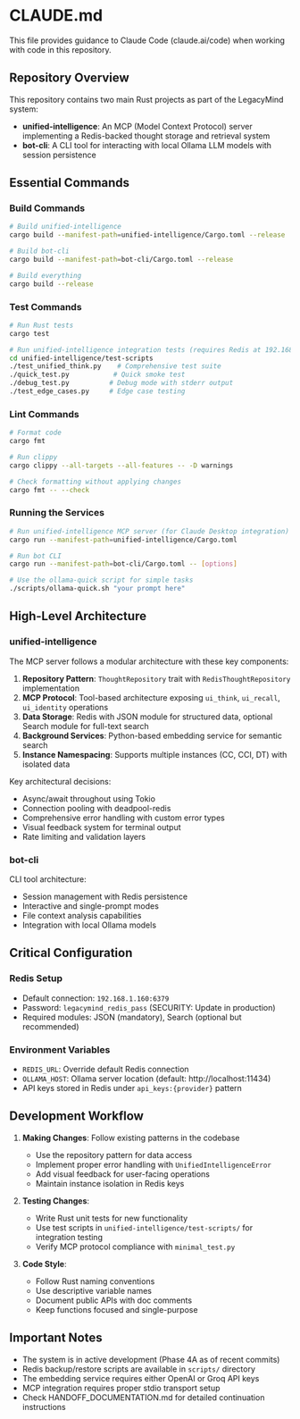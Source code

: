 # CLAUDE.md

This file provides guidance to Claude Code (claude.ai/code) when working with code in this repository.

## Repository Overview

This repository contains two main Rust projects as part of the LegacyMind system:
- **unified-intelligence**: An MCP (Model Context Protocol) server implementing a Redis-backed thought storage and retrieval system
- **bot-cli**: A CLI tool for interacting with local Ollama LLM models with session persistence

## Essential Commands

### Build Commands
```bash
# Build unified-intelligence
cargo build --manifest-path=unified-intelligence/Cargo.toml --release

# Build bot-cli
cargo build --manifest-path=bot-cli/Cargo.toml --release

# Build everything
cargo build --release
```

### Test Commands
```bash
# Run Rust tests
cargo test

# Run unified-intelligence integration tests (requires Redis at 192.168.1.160:6379)
cd unified-intelligence/test-scripts
./test_unified_think.py    # Comprehensive test suite
./quick_test.py           # Quick smoke test
./debug_test.py          # Debug mode with stderr output
./test_edge_cases.py     # Edge case testing
```

### Lint Commands
```bash
# Format code
cargo fmt

# Run clippy
cargo clippy --all-targets --all-features -- -D warnings

# Check formatting without applying changes
cargo fmt -- --check
```

### Running the Services
```bash
# Run unified-intelligence MCP server (for Claude Desktop integration)
cargo run --manifest-path=unified-intelligence/Cargo.toml

# Run bot CLI
cargo run --manifest-path=bot-cli/Cargo.toml -- [options]

# Use the ollama-quick script for simple tasks
./scripts/ollama-quick.sh "your prompt here"
```

## High-Level Architecture

### unified-intelligence
The MCP server follows a modular architecture with these key components:

1. **Repository Pattern**: `ThoughtRepository` trait with `RedisThoughtRepository` implementation
2. **MCP Protocol**: Tool-based architecture exposing `ui_think`, `ui_recall`, `ui_identity` operations
3. **Data Storage**: Redis with JSON module for structured data, optional Search module for full-text search
4. **Background Services**: Python-based embedding service for semantic search
5. **Instance Namespacing**: Supports multiple instances (CC, CCI, DT) with isolated data

Key architectural decisions:
- Async/await throughout using Tokio
- Connection pooling with deadpool-redis
- Comprehensive error handling with custom error types
- Visual feedback system for terminal output
- Rate limiting and validation layers

### bot-cli
CLI tool architecture:
- Session management with Redis persistence
- Interactive and single-prompt modes
- File context analysis capabilities
- Integration with local Ollama models

## Critical Configuration

### Redis Setup
- Default connection: `192.168.1.160:6379`
- Password: `legacymind_redis_pass` (SECURITY: Update in production)
- Required modules: JSON (mandatory), Search (optional but recommended)

### Environment Variables
- `REDIS_URL`: Override default Redis connection
- `OLLAMA_HOST`: Ollama server location (default: http://localhost:11434)
- API keys stored in Redis under `api_keys:{provider}` pattern

## Development Workflow

1. **Making Changes**: Follow existing patterns in the codebase
   - Use the repository pattern for data access
   - Implement proper error handling with `UnifiedIntelligenceError`
   - Add visual feedback for user-facing operations
   - Maintain instance isolation in Redis keys

2. **Testing Changes**:
   - Write Rust unit tests for new functionality
   - Use test scripts in `unified-intelligence/test-scripts/` for integration testing
   - Verify MCP protocol compliance with `minimal_test.py`

3. **Code Style**:
   - Follow Rust naming conventions
   - Use descriptive variable names
   - Document public APIs with doc comments
   - Keep functions focused and single-purpose

## Important Notes

- The system is in active development (Phase 4A as of recent commits)
- Redis backup/restore scripts are available in `scripts/` directory
- The embedding service requires either OpenAI or Groq API keys
- MCP integration requires proper stdio transport setup
- Check HANDOFF_DOCUMENTATION.md for detailed continuation instructions